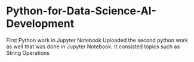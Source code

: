 # Python-for-Data-Science-AI-Development
First Python work in Jupyter Notebook
Uploaded the second python work as well that was done in Jupyter Notebook. It consisted topics such as String Operations
